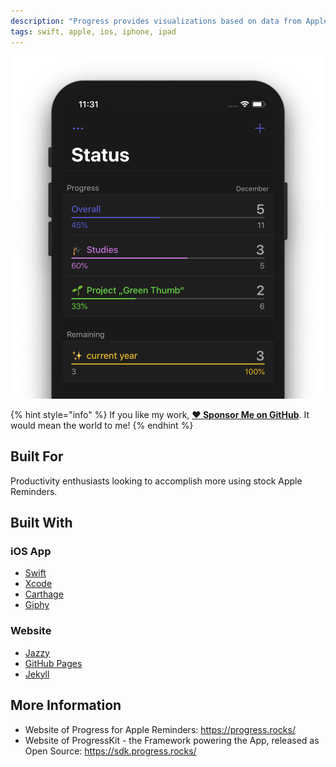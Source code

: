 ```yaml
---
description: "Progress provides visualizations based on data from Apple Reminders"
tags: swift, apple, ios, iphone, ipad
---
```


![visualize your to-dos, face your goals and beat the bar!](../.gitbook/assets/progress-for-apple-reminders.png)

{% hint style="info" %}
If you like my work, [**❤️ Sponsor Me on GitHub**](https://github.com/sponsors/marbetschar). It would mean the world to me!
{% endhint %}

## Built For

Productivity enthusiasts looking to accomplish more using stock Apple Reminders.

## Built With

### iOS App

- [Swift](https://swift.org/getting-started/)
- [Xcode](https://developer.apple.com/xcode/)
- [Carthage](https://github.com/Carthage/Carthage)
- [Giphy](https://github.com/Giphy/giphy-ios-sdk-core/)

### Website

- [Jazzy](https://github.com/realm/jazzy)
- [GitHub Pages](https://pages.github.com/)
- [Jekyll](https://jekyllrb.com/)

## More Information

- Website of Progress for Apple Reminders:
  https://progress.rocks/
- Website of ProgressKit - the Framework powering the App, released as Open Source:
  https://sdk.progress.rocks/